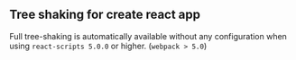 ## Tree shaking for create react app

Full tree-shaking is automatically available without any configuration when using `react-scripts 5.0.0` or higher. (`webpack > 5.0`)
